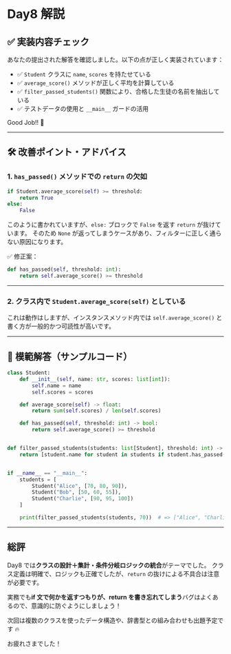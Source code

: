 # Day8 解説

## ✅ 実装内容チェック

あなたの提出された解答を確認しました。以下の点が正しく実装されています：

- ✅ `Student` クラスに `name`, `scores` を持たせている
- ✅ `average_score()` メソッドが正しく平均を計算している
- ✅ `filter_passed_students()` 関数により、合格した生徒の名前を抽出している
- ✅ テストデータの使用と `__main__` ガードの活用

Good Job!! 🎉

---

## 🛠 改善ポイント・アドバイス

### 1. `has_passed()` メソッドでの `return` の欠如

```python
if Student.average_score(self) >= threshold:
    return True
else:
    False
```

このように書かれていますが、`else:` ブロックで `False` を返す `return` が抜けています。
そのため `None` が返ってしまうケースがあり、フィルターに正しく通らない原因になります。

✅ 修正案：

```python
def has_passed(self, threshold: int):
    return self.average_score() >= threshold
```

---

### 2. クラス内で `Student.average_score(self)` としている

これは動作はしますが、インスタンスメソッド内では `self.average_score()` と書く方が一般的かつ可読性が高いです。

---

## 🧪 模範解答（サンプルコード）

```python
class Student:
    def __init__(self, name: str, scores: list[int]):
        self.name = name
        self.scores = scores

    def average_score(self) -> float:
        return sum(self.scores) / len(self.scores)

    def has_passed(self, threshold: int) -> bool:
        return self.average_score() >= threshold


def filter_passed_students(students: list[Student], threshold: int) -> list[str]:
    return [student.name for student in students if student.has_passed(threshold)]


if __name__ == "__main__":
    students = [
        Student("Alice", [70, 80, 90]),
        Student("Bob", [50, 60, 55]),
        Student("Charlie", [90, 95, 100])
    ]

    print(filter_passed_students(students, 70))  # => ["Alice", "Charlie"]
```

---

## 総評

Day8 では**クラスの設計＋集計・条件分岐ロジックの統合**がテーマでした。
クラス定義は明確で、ロジックも正確でしたが、`return` の抜けによる不具合は注意が必要です。

実務でも**if 文で何かを返すつもりが、return を書き忘れてしまう**バグはよくあるので、意識的に防ぐようにしましょう！

次回は複数のクラスを使ったデータ構造や、辞書型との組み合わせも出題予定です 🔥

お疲れさまでした！

